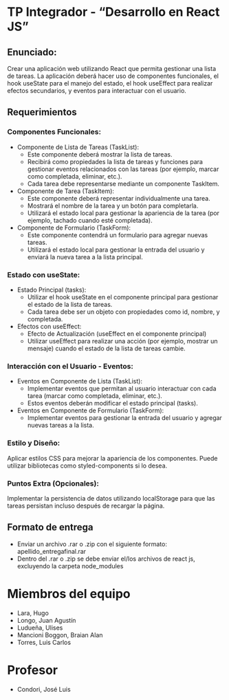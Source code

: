 # TP Integrador - “Desarrollo en React JS”

## Enunciado:
Crear una aplicación web utilizando React que permita gestionar una lista de tareas. La aplicación deberá hacer uso de componentes funcionales, el hook useState para el manejo del estado, el hook useEffect para realizar efectos secundarios, y eventos para interactuar con el usuario.

## Requerimientos

### Componentes Funcionales:
- Componente de Lista de Tareas (TaskList):
  - Este componente deberá mostrar la lista de tareas.
  - Recibirá como propiedades la lista de tareas y funciones para gestionar eventos relacionados con las tareas (por ejemplo, marcar como completada, eliminar, etc.).
  - Cada tarea debe representarse mediante un componente TaskItem.
- Componente de Tarea (TaskItem):
  - Este componente deberá representar individualmente una tarea.
  - Mostrará el nombre de la tarea y un botón para completarla.
  - Utilizará el estado local para gestionar la apariencia de la tarea (por ejemplo, tachado cuando esté completada).
- Componente de Formulario (TaskForm):
  - Este componente contendrá un formulario para agregar nuevas tareas.
  - Utilizará el estado local para gestionar la entrada del usuario y enviará la nueva tarea a la lista principal.

### Estado con useState:
- Estado Principal (tasks):
  - Utilizar el hook useState en el componente principal para gestionar el estado de la lista de tareas.
  - Cada tarea debe ser un objeto con propiedades como id, nombre, y completada.
- Efectos con useEffect:
  - Efecto de Actualización (useEffect en el componente principal)
  - Utilizar useEffect para realizar una acción (por ejemplo, mostrar un mensaje) cuando el estado de la lista de tareas cambie.

### Interacción con el Usuario - Eventos:
- Eventos en Componente de Lista (TaskList):
  - Implementar eventos que permitan al usuario interactuar con cada tarea (marcar como completada, eliminar, etc.).
  - Estos eventos deberán modificar el estado principal (tasks).
- Eventos en Componente de Formulario (TaskForm):
  - Implementar eventos para gestionar la entrada del usuario y agregar nuevas tareas a la lista.

### Estilo y Diseño:
Aplicar estilos CSS para mejorar la apariencia de los componentes. Puede utilizar bibliotecas como styled-components si lo desea.

### Puntos Extra (Opcionales):
Implementar la persistencia de datos utilizando localStorage para que las tareas persistan incluso después de recargar la página.

## Formato de entrega
- Enviar un archivo .rar o .zip con el siguiente formato: apellido_entregafinal.rar
- Dentro del .rar o .zip se debe enviar el/los archivos de react js, excluyendo la carpeta node_modules

# Miembros del equipo
- Lara, Hugo
- Longo, Juan Agustín
- Ludueña, Ulises
- Mancioni Boggon, Braian Alan
- Torres, Luis Carlos

# Profesor
- Condori, José Luis